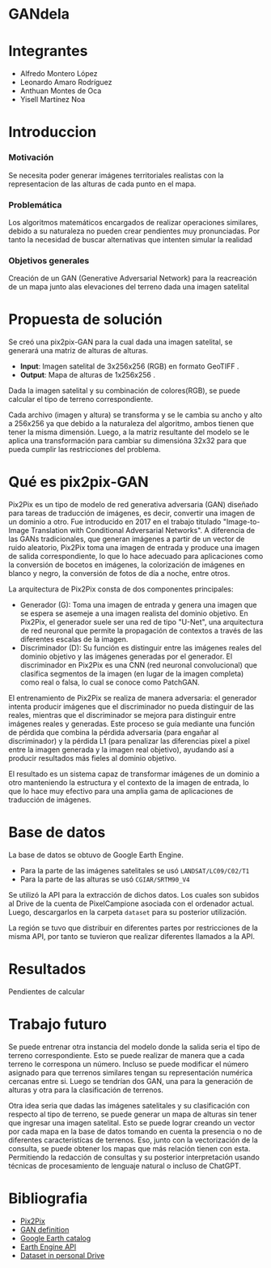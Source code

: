 # GANdela

# Integrantes
- Alfredo Montero López
- Leonardo Amaro Rodríguez
- Anthuan Montes de Oca
- Yisell Martínez Noa


# Introduccion
### Motivación
Se necesita poder generar imágenes territoriales realistas con la representacion de las alturas de cada punto en el mapa.

### Problemática
Los algoritmos matemáticos encargados de realizar operaciones similares, debido a su naturaleza no pueden crear pendientes muy pronunciadas. Por tanto la necesidad de buscar alternativas que intenten simular la realidad

### Objetivos generales
Creación de un GAN (Generative Adversarial Network) para la reacreación de un mapa junto alas elevaciones del terreno dada una imagen satelital

# Propuesta de solución
Se creó una pix2pix-GAN para la cual dada una imagen satelital, se generará una matriz de alturas de alturas.
- **Input**: Imagen satelital de 3x256x256 (RGB) en formato GeoTIFF .
- **Output**: Mapa de alturas de 1x256x256 .

Dada la imagen satelital y su combinación de colores(RGB), se puede calcular el tipo de terreno correspondiente.

Cada archivo (imagen y altura) se transforma y se le cambia su ancho y alto a 256x256 ya que debido a la naturaleza del algoritmo, ambos tienen que tener la misma dimensión. Luego, a la matriz resultante del modelo se le aplica una transformación para cambiar su dimensióna 32x32 para que pueda cumplir las restricciones del problema.

# Qué es pix2pix-GAN
Pix2Pix es un tipo de modelo de red generativa adversaria (GAN) diseñado para tareas de traducción de imágenes, es decir, convertir una imagen de un dominio a otro. Fue introducido en 2017 en el trabajo titulado "Image-to-Image Translation with Conditional Adversarial Networks". A diferencia de las GANs tradicionales, que generan imágenes a partir de un vector de ruido aleatorio, Pix2Pix toma una imagen de entrada y produce una imagen de salida correspondiente, lo que lo hace adecuado para aplicaciones como la conversión de bocetos en imágenes, la colorización de imágenes en blanco y negro, la conversión de fotos de día a noche, entre otros.

La arquitectura de Pix2Pix consta de dos componentes principales:
- Generador (G): Toma una imagen de entrada y genera una imagen que se espera se asemeje a una imagen realista del dominio objetivo. En Pix2Pix, el generador suele ser una red de tipo "U-Net", una arquitectura de red neuronal que permite la propagación de contextos a través de las diferentes escalas de la imagen.
- Discriminador (D): Su función es distinguir entre las imágenes reales del dominio objetivo y las imágenes generadas por el generador. El discriminador en Pix2Pix es una CNN (red neuronal convolucional) que clasifica segmentos de la imagen (en lugar de la imagen completa) como real o falsa, lo cual se conoce como PatchGAN.

El entrenamiento de Pix2Pix se realiza de manera adversaria: el generador intenta producir imágenes que el discriminador no pueda distinguir de las reales, mientras que el discriminador se mejora para distinguir entre imágenes reales y generadas. Este proceso se guía mediante una función de pérdida que combina la pérdida adversaria (para engañar al discriminador) y la pérdida L1 (para penalizar las diferencias pixel a pixel entre la imagen generada y la imagen real objetivo), ayudando así a producir resultados más fieles al dominio objetivo.

El resultado es un sistema capaz de transformar imágenes de un dominio a otro manteniendo la estructura y el contexto de la imagen de entrada, lo que lo hace muy efectivo para una amplia gama de aplicaciones de traducción de imágenes.

# Base de datos
La base de datos se obtuvo de Google Earth Engine.
- Para la parte de las imágenes satelitales se usó `LANDSAT/LC09/C02/T1`
- Para la parte de las alturas se usó `CGIAR/SRTM90_V4`

Se utilizó la API para la extracción de dichos datos. Los cuales son subidos al Drive de la cuenta de PixelCampione asociada con el ordenador actual.
Luego, descargarlos en la carpeta `dataset` para su posterior utilización.

La región se tuvo que distribuir en diferentes partes por restricciones de la misma API, por tanto se tuvieron que realizar diferentes llamados a la API.

# Resultados
Pendientes de calcular

# Trabajo futuro
Se puede entrenar otra instancia del modelo donde la salida seria el tipo de terreno correspondiente.
Esto se puede realizar de manera que a cada terreno le correspona un número. Incluso se puede modificar el número asignado para que terrenos similares tengan su representación numérica cercanas entre si.
Luego se tendrían dos GAN, una para la generación de alturas y otra para la clasificación de terrenos.

Otra idea seria que dadas las imágenes satelitales y su clasificación con respecto al tipo de terreno, se puede generar un mapa de alturas sin tener que ingresar una imagen satelital. Esto se puede lograr creando un vector por cada mapa en la base de datos tomando en cuenta la presencia o no de diferentes caracteristícas de terrenos. Eso, junto con la vectorización de la consulta, se puede obtener los mapas que más relación tienen con esta.
Permitiendo la redacción de consultas y su posterior interpretación usando técnicas de procesamiento de lenguaje natural o incluso de ChatGPT.

# Bibliografia
- [Pix2Pix](https://arxiv.org/abs/1611.07004)
- [GAN definition](https://arxiv.org/abs/1406.2661)
- [Google Earth catalog](https://developers.google.com/earth-engine/datasets/catalog)
- [Earth Engine API](https://developers.google.com/earth-engine/guides)
- [Dataset in personal Drive](https://drive.google.com/drive/folders/1RnP7gD8rTcWRNxTr9LC65Z3RDC_HgxgX?usp=sharing)